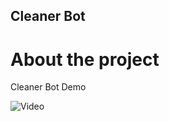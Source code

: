 ## Cleaner Bot


# About the project
Cleaner Bot Demo

![Video](https://www.youtube.com/embed/tzGm5WQNsWA?ecver=1)

